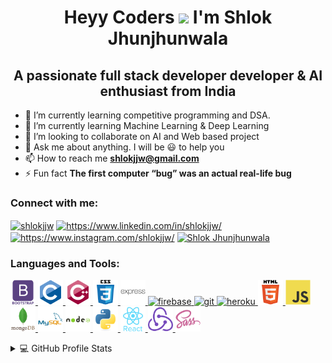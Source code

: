 <h1 align="center">Heyy Coders <img src="https://raw.githubusercontent.com/MartinHeinz/MartinHeinz/master/wave.gif" width="30px">  I'm Shlok Jhunjhunwala</h1>
<h2 align="center">A passionate full stack developer developer & AI enthusiast from India</h2>

- 🔭 I’m currently learning competitive programming and DSA. 
- 🌱 I’m currently learning Machine Learning & Deep Learning
- 👯 I’m looking to collaborate on AI and Web based project
- 💬 Ask me about anything. I will be 😃 to help you 
- 📫 How to reach me **shlokjjw@gmail.com**
- ⚡ Fun fact **The first computer “bug” was an actual real-life bug**

<h3 align="left">Connect with me:</h3>
<p align="left">
<a href="https://twitter.com/shlokjjw" target="blank"><img align="center" src="https://raw.githubusercontent.com/rahuldkjain/github-profile-readme-generator/master/src/images/icons/Social/twitter.svg" alt="shlokjjw" height="30" width="40" /></a>
<a href="https://linkedin.com/in/https://www.linkedin.com/in/shlokjjw/" target="blank"><img align="center" src="https://raw.githubusercontent.com/rahuldkjain/github-profile-readme-generator/master/src/images/icons/Social/linked-in-alt.svg" alt="https://www.linkedin.com/in/shlokjjw/" height="30" width="40" /></a>
<a href="" target="blank"><img align="center" src="https://img.shields.io/badge/slack-@oresoftware/npp-yellow.svg?logo=slack " alt="https://www.instagram.com/shlokjjw/" height="30" width="40" /></a>
<a href="https://discord.gg/nuJHt2a5" target="blank"><img align="center" src="https://camo.githubusercontent.com/5b475732a4ed305b1041d81185353428fb9860f5e5a5fe3249ee547e3b5aa69b/68747470733a2f2f63646e2e7261776769742e636f6d2f4e4e54696e2f646973636f72642d6c6f676f2f66343333333334342f7372632f6173736574732f616e696d61746564646973636f72642e737667" alt="Shlok Jhunjhunwala" height="30" width="40" /></a>
</p>

<h3 align="left">Languages and Tools:</h3>
<p align="left"> <a href="https://getbootstrap.com" target="_blank"> <img src="https://raw.githubusercontent.com/devicons/devicon/master/icons/bootstrap/bootstrap-plain-wordmark.svg" alt="bootstrap" width="40" height="40"/> </a> <a href="https://www.cprogramming.com/" target="_blank"> <img src="https://raw.githubusercontent.com/devicons/devicon/master/icons/c/c-original.svg" alt="c" width="40" height="40"/> </a> <a href="https://www.w3schools.com/cpp/" target="_blank"> <img src="https://raw.githubusercontent.com/devicons/devicon/master/icons/cplusplus/cplusplus-original.svg" alt="cplusplus" width="40" height="40"/> </a> <a href="https://www.w3schools.com/css/" target="_blank"> <img src="https://raw.githubusercontent.com/devicons/devicon/master/icons/css3/css3-original-wordmark.svg" alt="css3" width="40" height="40"/> </a> <a href="https://expressjs.com" target="_blank"> <img src="https://raw.githubusercontent.com/devicons/devicon/master/icons/express/express-original-wordmark.svg" alt="express" width="40" height="40"/> </a> <a href="https://firebase.google.com/" target="_blank"> <img src="https://www.vectorlogo.zone/logos/firebase/firebase-icon.svg" alt="firebase" width="40" height="40"/> </a> <a href="https://git-scm.com/" target="_blank"> <img src="https://www.vectorlogo.zone/logos/git-scm/git-scm-icon.svg" alt="git" width="40" height="40"/> </a> <a href="https://heroku.com" target="_blank"> <img src="https://www.vectorlogo.zone/logos/heroku/heroku-icon.svg" alt="heroku" width="40" height="40"/> </a> <a href="https://www.w3.org/html/" target="_blank"> <img src="https://raw.githubusercontent.com/devicons/devicon/master/icons/html5/html5-original-wordmark.svg" alt="html5" width="40" height="40"/> </a> <a href="https://developer.mozilla.org/en-US/docs/Web/JavaScript" target="_blank"> <img src="https://raw.githubusercontent.com/devicons/devicon/master/icons/javascript/javascript-original.svg" alt="javascript" width="40" height="40"/> </a> <a href="https://www.mongodb.com/" target="_blank"> <img src="https://raw.githubusercontent.com/devicons/devicon/master/icons/mongodb/mongodb-original-wordmark.svg" alt="mongodb" width="40" height="40"/> </a> <a href="https://www.mysql.com/" target="_blank"> <img src="https://raw.githubusercontent.com/devicons/devicon/master/icons/mysql/mysql-original-wordmark.svg" alt="mysql" width="40" height="40"/> </a> <a href="https://nodejs.org" target="_blank"> <img src="https://raw.githubusercontent.com/devicons/devicon/master/icons/nodejs/nodejs-original-wordmark.svg" alt="nodejs" width="40" height="40"/> </a> <a href="https://www.python.org" target="_blank"> <img src="https://raw.githubusercontent.com/devicons/devicon/master/icons/python/python-original.svg" alt="python" width="40" height="40"/> </a> <a href="https://reactjs.org/" target="_blank"> <img src="https://raw.githubusercontent.com/devicons/devicon/master/icons/react/react-original-wordmark.svg" alt="react" width="40" height="40"/> </a> <a href="https://redux.js.org" target="_blank"> <img src="https://raw.githubusercontent.com/devicons/devicon/master/icons/redux/redux-original.svg" alt="redux" width="40" height="40"/> </a> <a href="https://sass-lang.com" target="_blank"> <img src="https://raw.githubusercontent.com/devicons/devicon/master/icons/sass/sass-original.svg" alt="sass" width="40" height="40"/> </a> </p>

<details>
  <summary>💻 GitHub Profile Stats</summary>
  <p align="center"> <img src="https://komarev.com/ghpvc/?username=shlokjjw&label=Profile%20views&color=0e75b6&style=flat" alt="shlokjjw" /> </p>
    <a align="center"><img alt="Shlok Jhunjhunwala's Github Stats" src="https://denvercoder1-github-readme-stats.vercel.app/api/?username=shlokjjw&show_icons=true&count_private=true&theme=react&hide_border=true&bg_color=1F222E&title_color=F85D7F&icon_color=F8D866" height="150px" align="left"/></a>
   
  <a align="center"><img alt="Shlok Jhunjhunwala's Top Languages" src="https://github-readme-stats.vercel.app/api/top-langs/?username=shlokjjw&langs_count=8&layout=compact&theme=react&hide_border=true&bg_color=1F222E&title_color=F85D7F&icon_color=F8D866&hide=Jupyter%20Notebook" height="150px"/></a>
  <br/>
<!--  activity graph   -->
   <a align="center"><img alt="Shlok Jhunjhunwala's Activity Graph" src="https://activity-graph.herokuapp.com/graph?username=shlokjjw&bg_color=1F222E&color=F8D866&line=F85D7F&point=FFFFFF&hide_border=true" height="250px"/></a>

<p align="center"> <a href="https://github.com/ryo-ma/github-profile-trophy"><img src="https://github-profile-trophy.vercel.app/?username=shlokjjw&row=1&column=6&theme=flat&margin-w=5" alt="Shlok Jhunjhunwala" /></a> </p>

</details>
